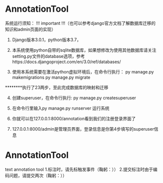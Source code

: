 # AnnotationTool
系统运行须知：
!!! important !!!（也可以参考django官方文档了解数据库迁移的知识和admin页面的实现）

1. Django版本3.0.1，python版本3.7，

2. 本系统使用python自带的sqlite数据库，如果想修改为使用其他数据库请关注setting.py文件的database选项，参考https://docs.djangoproject.com/en/3.0/ref/databases/
 
3. 使用本系统需要在激活python虚拟环境后，在命令行执行：
py manage.py makemigrations
py manage.py migrate

********执行了23两步，至此完成数据库的映射和迁移

4. 创建superuser，在命令行执行:
py manage.py createsuperuser 

5. 在命令行里输入py manage.py runserver 运行系统

6. 你就可以在127.0.0.1:8000/annotation看到我们的注册登录界面了

7. 127.0.0.1:8000/admin是管理员界面，登录信息是你第4步填写的superuser信息

# AnnotationTool
text annotation tool
1.标注时，请先标触发事件（鞠躬：））
2.提交标注时由于编码问题，请提交两次（鞠躬：））


